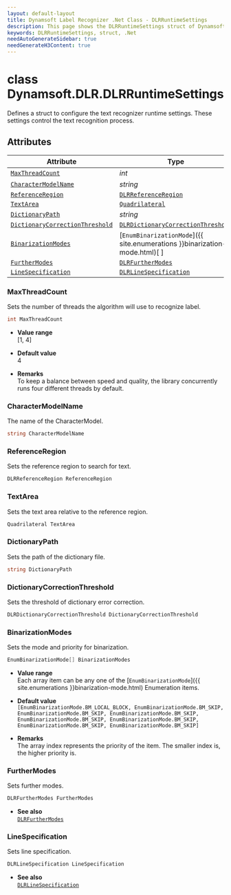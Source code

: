```yaml
---
layout: default-layout
title: Dynamsoft Label Recognizer .Net Class - DLRRuntimeSettings
description: This page shows the DLRRuntimeSettings struct of Dynamsoft Label Recognizer for .Net Language.
keywords: DLRRuntimeSettings, struct, .Net
needAutoGenerateSidebar: true
needGenerateH3Content: true
---
```



# class Dynamsoft.DLR.DLRRuntimeSettings
Defines a struct to configure the text recognizer runtime settings. These settings control the text recognition process.
  

## Attributes
  
| Attribute | Type |
|---------- | ---- |
| [`MaxThreadCount`](#maxthreadcount) | *int* |
| [`CharacterModelName`](#charactermodelname) | *string* |
| [`ReferenceRegion`](#referenceregion) | [`DLRReferenceRegion`](dlr-reference-region.md) |
| [`TextArea`](#textarea) | [`Quadrilateral`](quadrilateral.md) |
| [`DictionaryPath`](#dictionarypath) | *string* |
| [`DictionaryCorrectionThreshold`](#dictionarycorrectionthreshold) | [`DLRDictionaryCorrectionThreshold`](dlr-dictionary-correction-threshold.md) |
| [`BinarizationModes`](#binarizationmodes) | [`EnumBinarizationMode`]({{ site.enumerations }}binarization-mode.html)[ ] |
| [`FurtherModes`](#furthermodes) | [`DLRFurtherModes`](dlr-further-modes.md)|
| [`LineSpecification`](#linespecification) | [`DLRLineSpecification`](dlr-line-specification.md) |


### MaxThreadCount
Sets the number of threads the algorithm will use to recognize label.
```csharp
int MaxThreadCount
```
- **Value range**   
    [1, 4]
      
- **Default value**   
    4
    
- **Remarks**   
    To keep a balance between speed and quality, the library concurrently runs four different threads by default.

### CharacterModelName
The name of the CharacterModel.

```csharp
string CharacterModelName
```


### ReferenceRegion
Sets the reference region to search for text.
```csharp
DLRReferenceRegion ReferenceRegion
```

### TextArea
Sets the text area relative to the reference region.
```csharp
Quadrilateral TextArea
```

### DictionaryPath
Sets the path of the dictionary file.
```csharp
string DictionaryPath
```

### DictionaryCorrectionThreshold
Sets the threshold of dictionary error correction.
```csharp
DLRDictionaryCorrectionThreshold DictionaryCorrectionThreshold
```

### BinarizationModes
Sets the mode and priority for binarization.

```csharp
EnumBinarizationMode[] BinarizationModes
```

- **Value range**   
    Each array item can be any one of the [`EnumBinarizationMode`]({{ site.enumerations }}binarization-mode.html) Enumeration items.
      
- **Default value**   
    `[EnumBinarizationMode.BM_LOCAL_BLOCK, EnumBinarizationMode.BM_SKIP, EnumBinarizationMode.BM_SKIP, EnumBinarizationMode.BM_SKIP, EnumBinarizationMode.BM_SKIP, EnumBinarizationMode.BM_SKIP, EnumBinarizationMode.BM_SKIP, EnumBinarizationMode.BM_SKIP]`
    
- **Remarks**   
    The array index represents the priority of the item. The smaller index is, the higher priority is.


### FurtherModes
Sets further modes.

```csharp
DLRFurtherModes FurtherModes
```

- **See also**  
    [`DLRFurtherModes`](dlr-further-modes.md)


### LineSpecification
Sets line specification.

```csharp
DLRLineSpecification LineSpecification
```

- **See also**  
    [`DLRLineSpecification`](dlr-line-specification.md)